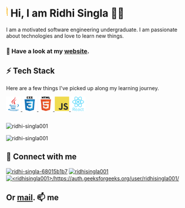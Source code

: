 # <img src="https://raw.githubusercontent.com/ABSphreak/ABSphreak/master/gifs/Hi.gif" height="32px" width="5px"> Hi, I am Ridhi Singla 👨‍💻

I am a motivated software engineering undergraduate. I am passionate about technologies and love to learn new things.

### 🔭 Have a look at my [website](https://ridhi-singla001.github.io/Ridhi-s_Portfolio/).

## ⚡ Tech Stack

Here are a few things I've picked up along my learning journey.

<p align="left"> <a href="https://www.java.com" target="_blank" rel="noreferrer"> <img src="https://raw.githubusercontent.com/devicons/devicon/master/icons/java/java-original.svg" alt="java" width="40" height="40"/> </a><a href="https://www.w3schools.com/css/" target="_blank" rel="noreferrer"> <img src="https://raw.githubusercontent.com/devicons/devicon/master/icons/css3/css3-original-wordmark.svg" alt="css3" width="40" height="40"/> </a> <a href="https://www.w3.org/html/" target="_blank" rel="noreferrer"> <img src="https://raw.githubusercontent.com/devicons/devicon/master/icons/html5/html5-original-wordmark.svg" alt="html5" width="40" height="40"/> </a>  <a href="https://developer.mozilla.org/en-US/docs/Web/JavaScript" target="_blank" rel="noreferrer"> <img src="https://raw.githubusercontent.com/devicons/devicon/master/icons/javascript/javascript-original.svg" alt="javascript" width="40" height="40"/> </a> <a href="https://reactjs.org/" target="_blank" rel="noreferrer"> <img src="https://raw.githubusercontent.com/devicons/devicon/master/icons/react/react-original-wordmark.svg" alt="react" width="40" height="40"/> </a> </p>
 

##
<p align="left"> <img src="https://komarev.com/ghpvc/?username=ridhi-singla001&label=Profile%20views&color=0e75b6&style=flat" alt="ridhi-singla001" /> </p>

<p><img align="center" src="https://github-readme-streak-stats.herokuapp.com/?user=ridhi-singla001&" alt="ridhi-singla001" /></p>

## 👋 Connect with me

<p align="left">
<a href="https://linkedin.com/in/ridhi-singla-68015b1b7" target="blank"><img align="center" src="https://raw.githubusercontent.com/rahuldkjain/github-profile-readme-generator/master/src/images/icons/Social/linked-in-alt.svg" alt="ridhi-singla-68015b1b7" height="30" width="40" /></a>
<a href="https://www.leetcode.com/ridhisingla001" target="blank"><img align="center" src="https://raw.githubusercontent.com/rahuldkjain/github-profile-readme-generator/master/src/images/icons/Social/leet-code.svg" alt="ridhisingla001" height="30" width="40" /></a>
<a href="https://auth.geeksforgeeks.org/user/<ridhisingla001>/https://auth.geeksforgeeks.org/user/ridhisingla001/" target="blank"><img align="center" src="https://raw.githubusercontent.com/rahuldkjain/github-profile-readme-generator/master/src/images/icons/Social/geeks-for-geeks.svg" alt="<ridhisingla001>/https://auth.geeksforgeeks.org/user/ridhisingla001/" height="30" width="40" /></a>
</p>


## Or [mail](mailto:ridhisingla001@gmail.com). 📫 me


